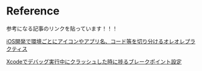 # Reference

参考になる記事のリンクを貼っています！！！

[iOS開発で環境ごとにアイコンやアプリ名、コード等を切り分けるオレオレプラクティス
](https://qiita.com/KazaKago/items/2835d76ced43f913c31d#product-name)

[Xcodeでデバッグ実行中にクラッシュした時に捗るブレークポイント設定](https://qiita.com/mono0926/items/bf70c7ef15db046ee163)
